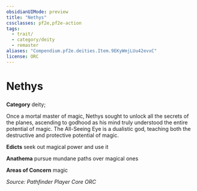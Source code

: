 ```yaml
---
obsidianUIMode: preview
title: "Nethys"
cssclasses: pf2e,pf2e-action
tags:
  - trait/
  - category/deity
  - remaster
aliases: "Compendium.pf2e.deities.Item.9EKyWmjLUu42evxC"
license: ORC
---
```

# Nethys

### 

**Category** deity; 




Once a mortal master of magic, Nethys sought to unlock all the secrets of the planes, ascending to godhood as his mind truly understood the entire potential of magic. The All-Seeing Eye is a dualistic god, teaching both the destructive and protective potential of magic.

**Edicts** seek out magical power and use it

**Anathema** pursue mundane paths over magical ones

**Areas of Concern** magic

*Source: Pathfinder Player Core*
*ORC*